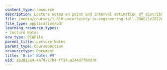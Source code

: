 ```yaml
---
content_type: resource
description: Lecture notes on point and interval estimation of distribution parameters.
file: /media/courses/1-010-uncertainty-in-engineering-fall-2008/1e2812e44a7977b4ff24a244d7f0dd70_notes_09.pdf
file_type: application/pdf
learning_resource_types:
- Lecture Notes
ocw_type: OCWFile
parent_title: Lecture Notes
parent_type: CourseSection
resourcetype: Document
title: 'Brief Notes #9'
uid: 1e2812e4-4a79-77b4-ff24-a244d7f0dd70
---
```

